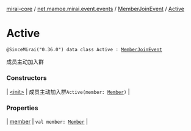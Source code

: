 [mirai-core](../../../index.md) / [net.mamoe.mirai.event.events](../../index.md) / [MemberJoinEvent](../index.md) / [Active](./index.md)

# Active

`@SinceMirai("0.36.0") data class Active : `[`MemberJoinEvent`](../index.md)

成员主动加入群

### Constructors

| [&lt;init&gt;](-init-.md) | 成员主动加入群`Active(member: `[`Member`](../../../net.mamoe.mirai.contact/-member/index.md)`)` |

### Properties

| [member](member.md) | `val member: `[`Member`](../../../net.mamoe.mirai.contact/-member/index.md) |

